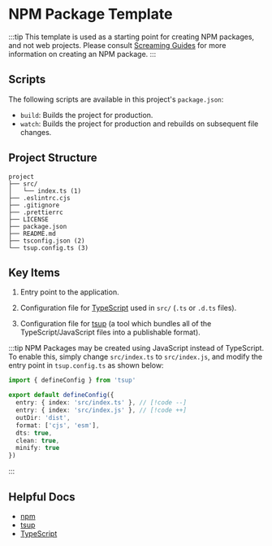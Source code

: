 # NPM Package Template

:::tip
This template is used as a starting point for creating NPM packages, and not web projects. Please consult [Screaming Guides](https://screamingprojects.com/guides/npm-packages.html) for more information on creating an NPM package.
:::

## Scripts

The following scripts are available in this project's `package.json`:

- `build`: Builds the project for production.
- `watch`: Builds the project for production and rebuilds on subsequent file changes.

## Project Structure

```
project
├── src/
│   └── index.ts (1)
├── .eslintrc.cjs
├── .gitignore
├── .prettierrc
├── LICENSE
├── package.json
├── README.md
├── tsconfig.json (2)
└── tsup.config.ts (3)
```

## Key Items

1. Entry point to the application.

2. Configuration file for [TypeScript](https://www.typescriptlang.org/) used in `src/` (`.ts` or `.d.ts` files).

3. Configuration file for [tsup](https://tsup.egoist.dev/) (a tool which bundles all of the TypeScript/JavaScript files into a publishable format).

:::tip
NPM Packages may be created using JavaScript instead of TypeScript. To enable this, simply change `src/index.ts` to `src/index.js`, and modify the entry point in `tsup.config.ts` as shown below:

```ts
import { defineConfig } from 'tsup'

export default defineConfig({
  entry: { index: 'src/index.ts' }, // [!code --]
  entry: { index: 'src/index.js' }, // [!code ++]
  outDir: 'dist',
  format: ['cjs', 'esm'],
  dts: true,
  clean: true,
  minify: true
})
```

:::

## Helpful Docs

- [npm](https://docs.npmjs.com/)
- [tsup](https://tsup.egoist.dev/)
- [TypeScript](https://www.typescriptlang.org/)
